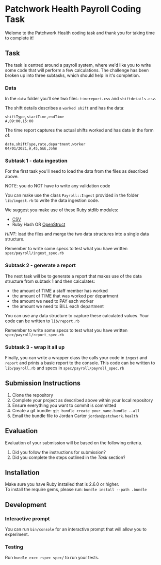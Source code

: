 # Patchwork Health Payroll Coding Task

Welome to the Patchwork Health coding task and thank you for taking time to complete it!

## Task

The task is centred around a payroll system, where we'd like you to write some code that will perform a few calculations.
The challenge has been broken up into three subtasks, which should help in it's completion.

### Data

In the `data` folder you'll see two files: `timereport.csv` and `shiftdetails.csv`.

The shift details describes a `worked shift` and has the data:
```
shiftType,startTime,endTime
A,09:00,15:00
```

The time report captures the actual shifts worked and has data in the form of:
```
date,shiftType,rate,department,worker
04/01/2021,A,45,G&E,John
```

### Subtask 1 - data ingestion

For the first task you'll need to load the data from the files as described above.

NOTE: you do NOT have to write any validation code

You can make use the class `Payroll::Ingest` provided in the folder `lib/ingest.rb` to write the data ingestion code.

We suggest you make use of these Ruby stdlib modules:

* [CSV](https://ruby-doc.org/stdlib-2.6.1/libdoc/csv/rdoc/CSV.html)
* Ruby Hash OR [OpenStruct](https://ruby-doc.org/stdlib-2.6.1/libdoc/ostruct/rdoc/OpenStruct.html)

*HINT*: load the files and merge the two data structures into a single data structure.

Remember to write some specs to test what you have written `spec/payroll/ingest_spec.rb` 

### Subtask 2 - generate a report

The next task will be to generate a report that makes use of the data structure from subtask 1 and then calculates:

* the amount of TIME a staff member has worked
* the amount of TIME that was worked per department
* the amount we need to PAY each worker
* the amount we need to BILL each department

You can use any data structure to capture these calculated values.
Your code can be written to `lib/report.rb`

Remember to write some specs to test what you have written `spec/payroll/report_spec.rb` 

### Subtask 3 - wrap it all up

Finally, you can write a wrapper class the calls your code in `ingest` and `report` and prints a basic report to the console.
This code can be written to `lib/payroll.rb` and specs in `spec/payroll/payroll_spec.rb` 

## Submission Instructions

1. Clone the repository
1. Complete your project as described above within your local repository
1. Ensure everything you want to commit is committed
1. Create a git bundle: `git bundle create your_name.bundle --all`
1. Email the bundle file to Jordan Carter `jordan@patchwork.health`

## Evaluation

Evaluation of your submission will be based on the following criteria.

1. Did you follow the instructions for submission?
2. Did you complete the steps outlined in the _Task_ section?

## Installation

Make sure you have Ruby installed that is 2.6.0 or higher. \
To install the require gems, please run: `bundle install --path .bundle`

## Development

### Interactive prompt

You can run `bin/console` for an interactive prompt that will allow you to experiment.
 
### Testing

Run `bundle exec rspec spec/` to run your tests.

